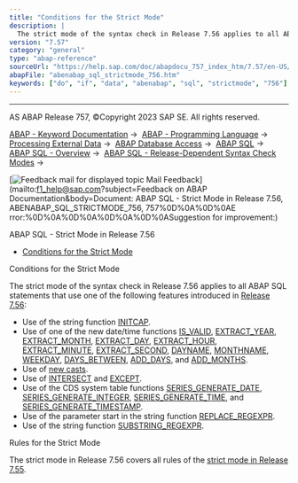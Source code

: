 ```yaml
---
title: "Conditions for the Strict Mode"
description: |
  The strict mode of the syntax check in Release 7.56 applies to all ABAP SQL statements that use one of the following features introduced in Release 7.56(https://help.sap.com/doc/abapdocu_757_index_htm/7.57/en-US/abennews-756-abap_sql.htm): -   Use of the string function INITCAP(https://help.sap.
version: "7.57"
category: "general"
type: "abap-reference"
sourceUrl: "https://help.sap.com/doc/abapdocu_757_index_htm/7.57/en-US/abenabap_sql_strictmode_756.htm"
abapFile: "abenabap_sql_strictmode_756.htm"
keywords: ["do", "if", "data", "abenabap", "sql", "strictmode", "756"]
---
```


* * *

AS ABAP Release 757, ©Copyright 2023 SAP SE. All rights reserved.

[ABAP - Keyword Documentation](https://help.sap.com/doc/abapdocu_757_index_htm/7.57/en-US/abenabap.htm) →  [ABAP - Programming Language](https://help.sap.com/doc/abapdocu_757_index_htm/7.57/en-US/abenabap_reference.htm) →  [Processing External Data](https://help.sap.com/doc/abapdocu_757_index_htm/7.57/en-US/abenabap_language_external_data.htm) →  [ABAP Database Access](https://help.sap.com/doc/abapdocu_757_index_htm/7.57/en-US/abendb_access.htm) →  [ABAP SQL](https://help.sap.com/doc/abapdocu_757_index_htm/7.57/en-US/abenabap_sql.htm) →  [ABAP SQL - Overview](https://help.sap.com/doc/abapdocu_757_index_htm/7.57/en-US/abenabap_sql_oview.htm) →  [ABAP SQL - Release-Dependent Syntax Check Modes](https://help.sap.com/doc/abapdocu_757_index_htm/7.57/en-US/abenabap_sql_strict_modes.htm) → 

 [![](Mail.gif?object=Mail.gif&sap-language=EN "Feedback mail for displayed topic") Mail Feedback](mailto:f1_help@sap.com?subject=Feedback on ABAP Documentation&body=Document: ABAP SQL - Strict Mode in Release 7.56, ABENABAP_SQL_STRICTMODE_756, 757%0D%0A%0D%0AE
rror:%0D%0A%0D%0A%0D%0A%0D%0ASuggestion for improvement:)

ABAP SQL - Strict Mode in Release 7.56

-   [Conditions for the Strict Mode](#abenabap-sql-strictmode-756-1-------rules-for-the-strict-mode---@ITOC@@ABENABAP_SQL_STRICTMODE_756_2)

Conditions for the Strict Mode   

The strict mode of the syntax check in Release 7.56 applies to all ABAP SQL statements that use one of the following features introduced in [Release 7.56](https://help.sap.com/doc/abapdocu_757_index_htm/7.57/en-US/abennews-756-abap_sql.htm):

-   Use of the string function [INITCAP](https://help.sap.com/doc/abapdocu_757_index_htm/7.57/en-US/abensql_string_func.htm).
-   Use of one of the new date/time functions [IS\_VALID](https://help.sap.com/doc/abapdocu_757_index_htm/7.57/en-US/abensql_time_func.htm), [EXTRACT\_YEAR](https://help.sap.com/doc/abapdocu_757_index_htm/7.57/en-US/abensql_date_func.htm), [EXTRACT\_MONTH](https://help.sap.com/doc/abapdocu_757_index_htm/7.57/en-US/abensql_date_func.htm), [EXTRACT\_DAY](https://help.sap.com/doc/abapdocu_757_index_htm/7.57/en-US/abensql_date_func.htm), [EXTRACT\_HOUR](https://help.sap.com/doc/abapdocu_757_index_htm/7.57/en-US/abensql_time_func.htm), [EXTRACT\_MINUTE](https://help.sap.com/doc/abapdocu_757_index_htm/7.57/en-US/abensql_time_func.htm), [EXTRACT\_SECOND](https://help.sap.com/doc/abapdocu_757_index_htm/7.57/en-US/abensql_time_func.htm), [DAYNAME](https://help.sap.com/doc/abapdocu_757_index_htm/7.57/en-US/abensql_date_func.htm), [MONTHNAME](https://help.sap.com/doc/abapdocu_757_index_htm/7.57/en-US/abensql_date_func.htm), [WEEKDAY](https://help.sap.com/doc/abapdocu_757_index_htm/7.57/en-US/abensql_date_func.htm), [DAYS\_BETWEEN](https://help.sap.com/doc/abapdocu_757_index_htm/7.57/en-US/abensql_date_func.htm), [ADD\_DAYS](https://help.sap.com/doc/abapdocu_757_index_htm/7.57/en-US/abensql_date_func.htm), and [ADD\_MONTHS](https://help.sap.com/doc/abapdocu_757_index_htm/7.57/en-US/abensql_date_func.htm).
-   Use of [new casts](https://help.sap.com/doc/abapdocu_757_index_htm/7.57/en-US/abensql_cast.htm).
-   Use of [INTERSECT](https://help.sap.com/doc/abapdocu_757_index_htm/7.57/en-US/abapunion.htm) and [EXCEPT](https://help.sap.com/doc/abapdocu_757_index_htm/7.57/en-US/abapunion.htm).
-   Use of the CDS system table functions [SERIES\_GENERATE\_DATE](https://help.sap.com/doc/abapdocu_757_index_htm/7.57/en-US/abencds_series_generators.htm), [SERIES\_GENERATE\_INTEGER](https://help.sap.com/doc/abapdocu_757_index_htm/7.57/en-US/abencds_series_generators.htm), [SERIES\_GENERATE\_TIME](https://help.sap.com/doc/abapdocu_757_index_htm/7.57/en-US/abencds_series_generators.htm), and [SERIES\_GENERATE\_TIMESTAMP](https://help.sap.com/doc/abapdocu_757_index_htm/7.57/en-US/abencds_series_generators.htm).
-   Use of the parameter start in the string function [REPLACE\_REGEXPR](https://help.sap.com/doc/abapdocu_757_index_htm/7.57/en-US/abensql_string_func.htm).
-   Use of the string function [SUBSTRING\_REGEXPR](https://help.sap.com/doc/abapdocu_757_index_htm/7.57/en-US/abensql_string_func.htm).

Rules for the Strict Mode   

The strict mode in Release 7.56 covers all rules of the [strict mode in Release 7.55](https://help.sap.com/doc/abapdocu_757_index_htm/7.57/en-US/abenabap_sql_strictmode_755.htm).